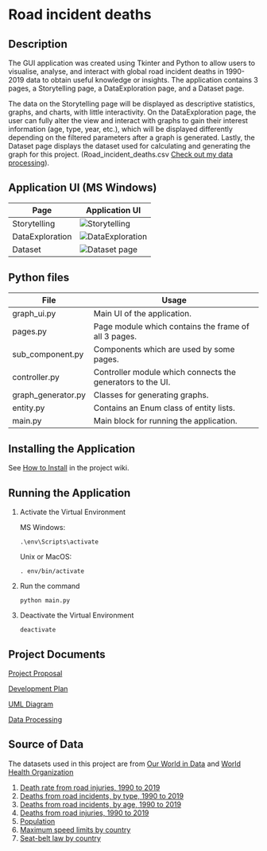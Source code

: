 # Road incident deaths

## Description
The GUI application was created using Tkinter and Python to allow users to visualise, analyse, and interact with global road incident deaths in 1990-2019 data  to obtain useful knowledge or insights.
The application contains 3 pages, a Storytelling page, a DataExploration page, and a Dataset page.

The data on the Storytelling page will be displayed as descriptive statistics, graphs, and charts, with little interactivity. On the DataExploration page, the user can fully alter the view and interact with graphs to gain their interest information (age, type, year, etc.), which will be displayed differently depending on the filtered parameters after a graph is generated. Lastly, the Dataset page displays the dataset used for calculating and generating the graph for this project. (Road_incident_deaths.csv [Check out my data processing](https://github.com/TeerapatTrepopsakulsin/Year1-Project/wiki/Data-Processing)).

## Application UI (MS Windows)
|Page| Application UI  |
|--------|--------------------|
|Storytelling|![Storytelling](https://github.com/TeerapatTrepopsakulsin/Year1-Project/blob/main/screenshots/data/Storytelling.png)|
|DataExploration|![DataExploration](https://github.com/TeerapatTrepopsakulsin/Year1-Project/blob/main/screenshots/DataExploration.png)|
|Dataset|![Dataset page](https://github.com/TeerapatTrepopsakulsin/Year1-Project/blob/main/screenshots/Dataset.png)|

## Python files
|File| Usage |
|--------|--------------------|
|graph_ui.py|Main UI of the application.|
|pages.py|Page module which contains the frame of all 3 pages.|
|sub_component.py|Components which are used by some pages.|
|controller.py|Controller module which connects the generators to the UI.|
|graph_generator.py|Classes for generating graphs.|
|entity.py|Contains an Enum class of entity lists.|
|main.py|Main block for running the application.|

## Installing the Application
See [How to Install](https://github.com/TeerapatTrepopsakulsin/Year1-Project/wiki/Installation) in the project wiki.

## Running the Application
1. Activate the Virtual Environment
   
   MS Windows: 
     ```
     .\env\Scripts\activate
     ```
   Unix or MacOS:
     ```
     . env/bin/activate
     ```
2. Run the command
   ```
   python main.py
   ```
3. Deactivate the Virtual Environment
   ```
   deactivate
   ```
## Project Documents
[Project Proposal](https://docs.google.com/document/d/16FDrOhwlrF2d_EaP7QpTq1581u-YMD_n5A2Fp7wgljw/edit?usp=sharing)

[Development Plan](https://github.com/TeerapatTrepopsakulsin/Year1-Project/wiki/Development-Plan)

[UML Diagram](https://github.com/TeerapatTrepopsakulsin/Year1-Project/wiki/UML-Diagram)

[Data Processing](https://github.com/TeerapatTrepopsakulsin/Year1-Project/wiki/Data-Processing)

## Source of Data
The datasets used in this project are from [Our World in Data](https://ourworldindata.org/) and [World Health Organization](https://www.who.int//)

1. [Death rate from road injuries, 1990 to 2019](https://ourworldindata.org/grapher/death-rates-road-incidents?tab=table)
2. [Deaths from road incidents, by type, 1990 to 2019](https://ourworldindata.org/grapher/road-deaths-by-type)
3. [Deaths from road incidents, by age, 1990 to 2019](https://ourworldindata.org/grapher/road-incident-deaths-by-age)
4. [Deaths from road injuries, 1990 to 2019](https://ourworldindata.org/grapher/number-of-deaths-from-road-injuries?tab=table)
5. [Population](https://ourworldindata.org/grapher/population?tab=table)
6. [Maximum speed limits by country](https://apps.who.int/gho/data/node.main.A1007?lang=en)
7. [Seat-belt law by country](https://apps.who.int/gho/data/node.main.A1003?lang=en)
